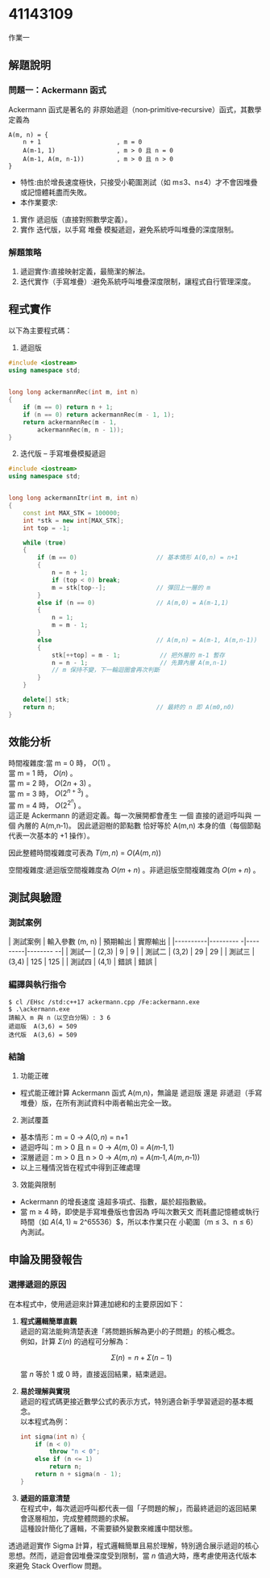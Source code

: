 # 41143109

作業一

## 解題說明

### 問題一：Ackermann 函式
Ackermann 函式是著名的 非原始遞迴（non‑primitive‑recursive）函式，其數學定義為
```
A(m, n) = {
    n + 1                     , m = 0
    A(m‑1, 1)                 , m > 0 且 n = 0
    A(m‑1, A(m, n‑1))         , m > 0 且 n > 0
}

```
- 特性:由於增長速度極快，只接受小範圍測試（如 m≤3、n≤4）才不會因堆疊或記憶體耗盡而失敗。
- 本作業要求:
1. 實作 遞迴版（直接對照數學定義）。
2. 實作 迭代版，以手寫 堆疊 模擬遞迴，避免系統呼叫堆疊的深度限制。

### 解題策略

1. 遞迴實作:直接映射定義，最簡潔的解法。
2. 迭代實作（手寫堆疊）:避免系統呼叫堆疊深度限制，讓程式自行管理深度。

## 程式實作

以下為主要程式碼：
1. 遞迴版
```cpp
#include <iostream>
using namespace std;

   
long long ackermannRec(int m, int n)
{
    if (m == 0) return n + 1;
    if (n == 0) return ackermannRec(m - 1, 1);
    return ackermannRec(m - 1,
        ackermannRec(m, n - 1));
}
```
2. 迭代版 – 手寫堆疊模擬遞迴
```cpp
#include <iostream>
using namespace std;


long long ackermannItr(int m, int n)
{
    const int MAX_STK = 100000;         
    int *stk = new int[MAX_STK];        
    int top = -1;                        

    while (true)
    {
        if (m == 0)                      // 基本情形 A(0,n) = n+1
        {
            n = n + 1;
            if (top < 0) break;          
            m = stk[top--];              // 彈回上一層的 m
        }
        else if (n == 0)                 // A(m,0) = A(m-1,1)
        {
            n = 1;
            m = m - 1;
        }
        else                             // A(m,n) = A(m-1, A(m,n-1))
        {
            stk[++top] = m - 1;           // 把外層的 m-1 暫存
            n = n - 1;                    // 先算內層 A(m,n-1)
            // m 保持不變，下一輪迴圈會再次判斷
        }
    }

    delete[] stk;
    return n;                            // 最終的 n 即 A(m0,n0)
}

```
## 效能分析


時間複雜度:當 m = 0 時， $O(1)$ 。  
當 m = 1 時， $O(n)$ 。  
當 m = 2 時，  $O(2n + 3)$ 。  
當 m = 3 時， $O(2^{n+3})$ 。  
當 m = 4 時， $O(2^{2^{n}})$ 。  
這正是 Ackermann 的遞迴定義。每一次展開都會產生 一個 直接的遞迴呼叫與 一個 內層的 A(m,n‑1)。
因此遞迴樹的節點數 恰好等於 A(m,n) 本身的值（每個節點代表一次基本的 +1 操作）。

因此整體時間複雜度可表為 $T(m,n)$ = $O( A(m,n) )$    

空間複雜度:遞迴版空間複雜度為  $O(m + n)$ 。非遞迴版空間複雜度為 $O(m + n)$ 。

## 測試與驗證

### 測試案例

| 測試案例 | 輸入參數 (m, n) | 預期輸出 | 實際輸出 |
|----------|--------- -|---------|-------- --|
| 測試一   | (2,3)     | 9        | 9        |
| 測試二   | (3,2)     | 29       | 29       |
| 測試三   | (3,4)     | 125      | 125      |
| 測試四   | (4,1)     | 錯誤     | 錯誤     |

### 編譯與執行指令

```shell
$ cl /EHsc /std:c++17 ackermann.cpp /Fe:ackermann.exe
$ .\ackermann.exe
請輸入 m 與 n（以空白分隔）: 3 6
遞迴版  A(3,6) = 509
迭代版  A(3,6) = 509

```

### 結論

1. 功能正確
- 程式能正確計算 Ackermann 函式 A(m,n)，無論是 遞迴版 還是 非遞迴（手寫堆疊）版，在所有測試資料中兩者輸出完全一致。
2. 測試覆蓋
- 基本情形：m = 0 → $A(0,n)$ = n+1
- 遞迴呼叫：m > 0 且 n = 0 → $A(m,0)$ = $A(m‑1,1)$
- 深層遞迴：m > 0 且 n > 0 → $A(m,n)$ = $A(m‑1, A(m,n‑1))$
- 以上三種情況皆在程式中得到正確處理
 
3. 效能與限制
- Ackermann 的增長速度 遠超多項式、指數，屬於超指數級。
- 當 m ≥ 4 時，即使是手寫堆疊版也會因為 呼叫次數天文 而耗盡記憶體或執行時間（如 $A(4,1)$ ≈ 2^65536）$，所以本作業只在 小範圍（m ≤ 3、n ≤ 6）內測試。

## 申論及開發報告

### 選擇遞迴的原因

在本程式中，使用遞迴來計算連加總和的主要原因如下：

1. **程式邏輯簡單直觀**  
   遞迴的寫法能夠清楚表達「將問題拆解為更小的子問題」的核心概念。  
   例如，計算 $\Sigma(n)$ 的過程可分解為：  

   $$
   \Sigma(n) = n + \Sigma(n-1)
   $$

   當 $n$ 等於 1 或 0 時，直接返回結果，結束遞迴。

2. **易於理解與實現**  
   遞迴的程式碼更接近數學公式的表示方式，特別適合新手學習遞迴的基本概念。  
   以本程式為例：  

   ```cpp
   int sigma(int n) {
       if (n < 0)
           throw "n < 0";
       else if (n <= 1)
           return n;
       return n + sigma(n - 1);
   }
   ```

3. **遞迴的語意清楚**  
   在程式中，每次遞迴呼叫都代表一個「子問題的解」，而最終遞迴的返回結果會逐層相加，完成整體問題的求解。  
   這種設計簡化了邏輯，不需要額外變數來維護中間狀態。

透過遞迴實作 Sigma 計算，程式邏輯簡單且易於理解，特別適合展示遞迴的核心思想。然而，遞迴會因堆疊深度受到限制，當 $n$ 值過大時，應考慮使用迭代版本來避免 Stack Overflow 問題。
